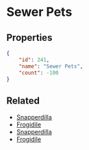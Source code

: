 # Sewer Pets

<no description available>

## Properties

```json
{
    "id": 241,
    "name": "Sewer Pets",
    "count": -100
}
```

## Related

- [Snapperdilla](../items/6242-snapperdilla.md)
- [Frogidile](../items/6243-frogidile.md)
- [Snapperdilla](../items/6244-snapperdilla.md)
- [Frogidile](../items/6245-frogidile.md)

